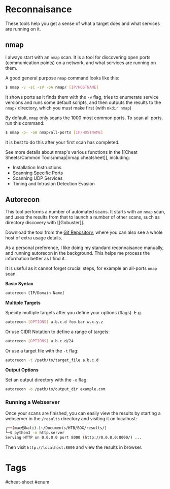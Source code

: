 # Reconnaisance
These tools help you get a sense of what a target does and what services are running on it.

## nmap

I always start with an `nmap` scan. It is a tool for discovering open ports (communication points) on a network, and what services are running on them.

A good general purpose `nmap` command looks like this:

```bash
$ nmap -v -sC -sV -oA nmap/ [IP/HOSTNAME]
```

It shows ports as it finds them with the `-v` flag, tries to enumerate service versions and runs some default scripts, and then outputs the results to the `nmap/` directory, which you must make first (with `mkdir nmap`)

By default, `nmap` only scans the 1000 most common ports. To scan all ports, run this command:

```bash
$ nmap -p- -oA nmap/all-ports [IP/HOSTNAME]
```

It is best to do this after your first scan has completed.

See more details about nmap's various functions in the [[Cheat Sheets/Common Tools/nmap|nmap cheatsheet]], including:
- Installation Instructions
- Scanning Specific Ports
- Scanning UDP Services
- Timing and Intrusion Detection Evasion

## Autorecon

This tool performs a number of automated scans. It starts with an `nmap` scan, and uses the results from that to launch a number of other scans, such as directory discovery with [[Gobuster]].

Download the tool from the [Git Repository](https://github.com/Tib3rius/AutoRecon), where you can also see a whole host of extra usage details.

As a personal preference, I like doing my standard reconnaisance manually, and running autorecon in the background. This helps me process the information better as I find it.

It is useful as it cannot forget crucial steps, for example an all-ports `nmap` scan.

**Basic Syntax**

```bash
autorecon [IP/Domain Name]
```

**Multiple Targets**

Specify multiple targets after you define your options (flags). E.g.

```bash
autorecon [OPTIONS] a.b.c.d foo.bar w.x.y.z
```

Or use CIDR Notation to define a range of targets:

```bash
autorecon [OPTIONS] a.b.c.d/24
```

Or use a target file with the `-t` flag:

```bash
autorecon -t /path/to/target_file a.b.c.d
```

**Output Options**

Set an output directory with the `-o` flag:

```bash
autorecon -o /path/to/output_dir example.com
```

### Running a Webserver

Once your scans are finished, you can easily view the results by starting a webserver in the `/results` directory and visiting it on localhost:

```bash
┌──(mac㉿kali)-[~/Documents/HTB/BOX/results/]
└─$ python3 -m http.server
Serving HTTP on 0.0.0.0 port 8000 (http://0.0.0.0:8000/) ...
```

Then visit `http://localhost:8000` and view the results in browser.

# Tags

#cheat-sheet #enum 